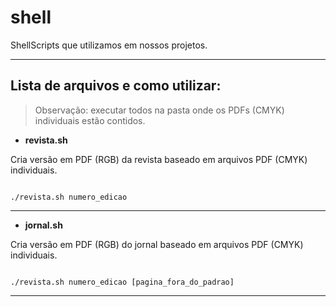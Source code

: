 shell
=====

ShellScripts que utilizamos em nossos projetos.

---

## Lista de arquivos e como utilizar:


> Observação: executar todos na pasta onde os PDFs (CMYK) individuais estão contidos.



* **revista.sh**

Cria versão em PDF (RGB) da revista baseado em arquivos PDF (CMYK) individuais.

```

./revista.sh numero_edicao

```
---

* **jornal.sh**

Cria versão em PDF (RGB) do jornal baseado em arquivos PDF (CMYK) individuais.

```

./revista.sh numero_edicao [pagina_fora_do_padrao]

```
---